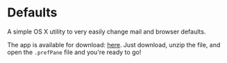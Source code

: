 Defaults
========

A simple OS X utility to very easily change mail and browser defaults.

The app is available for download: [here](http://kennethshawfriedman.com/defaults/). Just download, unzip the file, and open the `.prefPane` file and you're ready to go!
